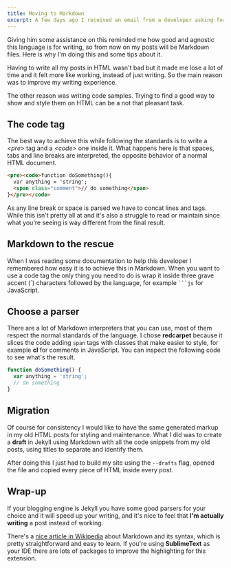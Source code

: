 ```yaml
---
title: Moving to Markdown
excerpt: A few days ago I received an email from a developer asking for help with Markdown files on Jekyll.
---
```


Giving him some assistance on this reminded me how good and agnostic this language is for writing, so from now on my posts will be Markdown files. Here is why I'm doing this and some tips about it.

Having to write all my posts in HTML wasn't bad but it made me lose a lot of time and it felt more like working, instead of just writing. So the main reason was to improve my writing experience.

The other reason was writing code samples. Trying to find a good way to show and style them on HTML can be a not that pleasant task.

## The code tag

The best way to achieve this while following the standards is to write a _&lt;pre&gt;_ tag and a _&lt;code&gt;_ one inside it. What happens here is that spaces, tabs and line breaks are interpreted, the opposite behavior of a normal HTML document.

```html
<pre><code>function doSomething(){
  var anything = 'string';
  <span class="comment">// do something</span>
}</pre></code>
```

As any line break or space is parsed we have to concat lines and tags. While this isn't pretty all at and it's also a struggle to read or maintain since what you're seeing is way different from the final result.

## Markdown to the rescue

When I was reading some documentation to help this developer I remembered how easy it is to achieve this in Markdown. When you want to use a code tag the only thing you need to do is wrap it inside three grave accent (&#x60;) characters followed by the language, for example <code>```js</code> for JavaScript.

## Choose a parser

There are a lot of Markdown interpreters that you can use, most of them respect the normal standards of the language. I chose **redcarpet** because it slices the code adding `span` tags with classes that make easier to style, for example **cl** for comments in JavaScript. You can inspect the following code to see what's the result.

```js
function doSomething() {
  var anything = 'string';
  // do something
}
```

## Migration

Of course for consistency I would like to have the same generated markup in my old HTML posts for styling and maintenance. What I did was to create a **draft** in Jekyll using Markdown with all the code snippets from my old posts, using titles to separate and identify them.

After doing this I just had to build my site using the `--drafts` flag, opened the file and copied every piece of HTML inside every post.

## Wrap-up

If your blogging engine is Jekyll you have some good parsers for your choice and it will speed up your writing, and it's nice to feel that **I'm actually writing** a post instead of working.

There's a [nice article in Wikipedia](//en.wikipedia.org/wiki/Markdown) about Markdown and its syntax, which is pretty straightforward and easy to learn. If you're using **SublimeText** as your IDE there are lots of packages to improve the highlighting for this extension.
